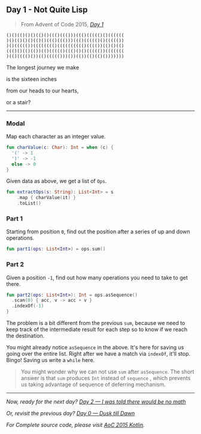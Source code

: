 ## Day 1 - Not Quite Lisp

> From Advent of Code 2015, [*Day 1*](https://adventofcode.com/2015/day/1)



```
()()(()()()(()()((()((()))((()((((()()((((((
)()(()()()(()()((()((()))((()((((()()((((())
)()((((())(((((((()(((((((((()(((())(()()(()
((()()(()(())(()((((()((()()()((((())(((((((
)(()(((()())(()((((()))())(())(()(()()))))))
```

The longest journey we make

is the sixteen inches

from our heads to our hearts, 

or a stair?

---

### Modal

Map each character as an integer value.

```kotlin
fun charValue(c: Char): Int = when (c) {
  '(' -> 1
  ')' -> -1
  else -> 0
}
```

Given data as above, we get a list of `Ops`.

```kotlin
fun extractOps(s: String): List<Int> = s
	.map { charValue(it) }
	.toList()
```

### Part 1

Starting from position `0`, find out the position after a series of up and down operations. 

```kotlin
fun part1(ops: List<Int>) = ops.sum()
```


### Part 2

Given a position `-1`, find out how many operations you need to take to get there.

```kotlin
fun part2(ops: List<Int>): Int = ops.asSequence()
  .scan(0) { acc, v -> acc + v }
  .indexOf(-1)
}
```

The problem is a bit different from the previous `sum`, because we need to keep track of the intermediate result for each step so to know if we reach the destination.

You might already notice `asSequence` in the above. It's here for saving us going over the entire list. Right after we have a match via `indexOf`, it'll stop. Bingo! Saving us write a `while` here.

>  You might wonder why we can not use `sum` after `asSequence`. The short answer is that `sum` produces `Int` instead of `sequence` , which prevents us taking advantage of sequence of deferring mechanism.

---

*Now, ready for the next day?* [*Day 2 — I was told there would be no math*](https://medium.com/@windmaomao/kotlin-day-2-i-was-told-there-would-be-no-math-ec0f9e1064cc)

*Or, revisit the previous day?* [*Day 0 — Dusk till Dawn*](https://medium.com/@windmaomao/kotlin-day-0-dusk-till-dawn-b1696e311181)

*For Complete source code, please visit* [*AoC 2015 Kotlin*](https://github.com/windmaomao/adventofcode/tree/master/2015/kt/src/test/kotlin/org/adventofcode)*.*